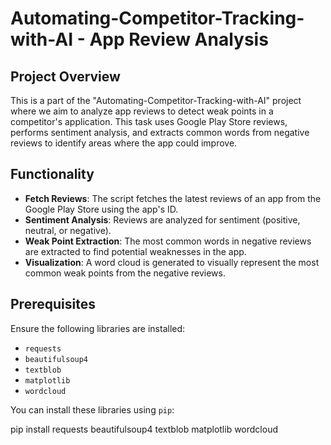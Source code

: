 # Automating-Competitor-Tracking-with-AI - App Review Analysis

## Project Overview
This is a part of the "Automating-Competitor-Tracking-with-AI" project where we aim to analyze app reviews to detect weak points in a competitor's application. This task uses Google Play Store reviews, performs sentiment analysis, and extracts common words from negative reviews to identify areas where the app could improve.

## Functionality
- **Fetch Reviews**: The script fetches the latest reviews of an app from the Google Play Store using the app's ID.
- **Sentiment Analysis**: Reviews are analyzed for sentiment (positive, neutral, or negative).
- **Weak Point Extraction**: The most common words in negative reviews are extracted to find potential weaknesses in the app.
- **Visualization**: A word cloud is generated to visually represent the most common weak points from the negative reviews.

## Prerequisites
Ensure the following libraries are installed:
- `requests`
- `beautifulsoup4`
- `textblob`
- `matplotlib`
- `wordcloud`

You can install these libraries using `pip`:

pip install requests beautifulsoup4 textblob matplotlib wordcloud
